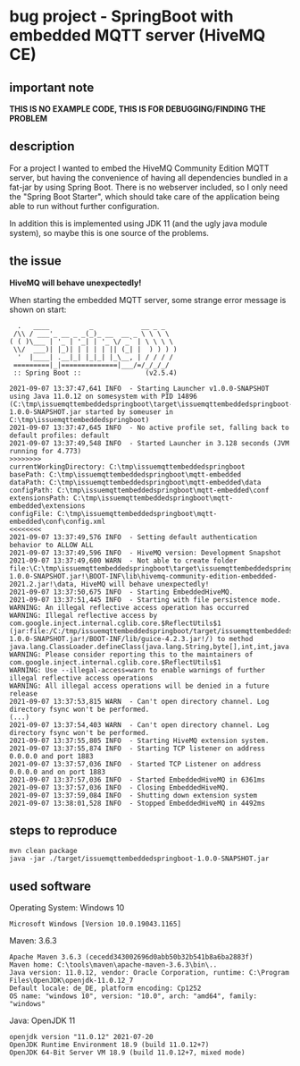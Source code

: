 # bug project - SpringBoot with embedded MQTT server (HiveMQ CE)

## important note

**THIS IS NO EXAMPLE CODE, THIS IS FOR DEBUGGING/FINDING THE PROBLEM**

## description

For a project I wanted to embed the HiveMQ Community Edition MQTT server, but having the convenience of having all dependencies bundled in a fat-jar by using Spring Boot. There is no webserver included, so I only need the "Spring Boot Starter", which should take care of the application being able to run without further configuration.

In addition this is implemented using JDK 11 (and the ugly java module system), so maybe this is one source of the problems.

## the issue

**HiveMQ will behave unexpectedly!**

When starting the embedded MQTT server, some strange error message is shown on start:

```
  .   ____          _            __ _ _
 /\\ / ___'_ __ _ _(_)_ __  __ _ \ \ \ \
( ( )\___ | '_ | '_| | '_ \/ _` | \ \ \ \
 \\/  ___)| |_)| | | | | || (_| |  ) ) ) )
  '  |____| .__|_| |_|_| |_\__, | / / / /
 =========|_|==============|___/=/_/_/_/
 :: Spring Boot ::                (v2.5.4)

2021-09-07 13:37:47,641 INFO  - Starting Launcher v1.0.0-SNAPSHOT using Java 11.0.12 on somesystem with PID 14896 (C:\tmp\issuemqttembeddedspringboot\target\issuemqttembeddedspringboot-1.0.0-SNAPSHOT.jar started by someuser in C:\tmp\issuemqttembeddedspringboot)
2021-09-07 13:37:47,645 INFO  - No active profile set, falling back to default profiles: default
2021-09-07 13:37:49,548 INFO  - Started Launcher in 3.128 seconds (JVM running for 4.773)
>>>>>>>>
currentWorkingDirectory: C:\tmp\issuemqttembeddedspringboot
basePath: C:\tmp\issuemqttembeddedspringboot\mqtt-embedded
dataPath: C:\tmp\issuemqttembeddedspringboot\mqtt-embedded\data
configPath: C:\tmp\issuemqttembeddedspringboot\mqtt-embedded\conf
extensionsPath: C:\tmp\issuemqttembeddedspringboot\mqtt-embedded\extensions
configFile: C:\tmp\issuemqttembeddedspringboot\mqtt-embedded\conf\config.xml
<<<<<<<<
2021-09-07 13:37:49,576 INFO  - Setting default authentication behavior to ALLOW ALL
2021-09-07 13:37:49,596 INFO  - HiveMQ version: Development Snapshot
2021-09-07 13:37:49,600 WARN  - Not able to create folder file:\C:\tmp\issuemqttembeddedspringboot\target\issuemqttembeddedspringboot-1.0.0-SNAPSHOT.jar!\BOOT-INF\lib\hivemq-community-edition-embedded-2021.2.jar!\data, HiveMQ will behave unexpectedly!
2021-09-07 13:37:50,675 INFO  - Starting EmbeddedHiveMQ.
2021-09-07 13:37:51,445 INFO  - Starting with file persistence mode.
WARNING: An illegal reflective access operation has occurred
WARNING: Illegal reflective access by com.google.inject.internal.cglib.core.$ReflectUtils$1 (jar:file:/C:/tmp/issuemqttembeddedspringboot/target/issuemqttembeddedspringboot-1.0.0-SNAPSHOT.jar!/BOOT-INF/lib/guice-4.2.3.jar!/) to method java.lang.ClassLoader.defineClass(java.lang.String,byte[],int,int,java.security.ProtectionDomain)
WARNING: Please consider reporting this to the maintainers of com.google.inject.internal.cglib.core.$ReflectUtils$1
WARNING: Use --illegal-access=warn to enable warnings of further illegal reflective access operations
WARNING: All illegal access operations will be denied in a future release
2021-09-07 13:37:53,815 WARN  - Can't open directory channel. Log directory fsync won't be performed.
(...)
2021-09-07 13:37:54,403 WARN  - Can't open directory channel. Log directory fsync won't be performed.
2021-09-07 13:37:55,805 INFO  - Starting HiveMQ extension system.
2021-09-07 13:37:55,874 INFO  - Starting TCP listener on address 0.0.0.0 and port 1883
2021-09-07 13:37:57,036 INFO  - Started TCP Listener on address 0.0.0.0 and on port 1883
2021-09-07 13:37:57,036 INFO  - Started EmbeddedHiveMQ in 6361ms
2021-09-07 13:37:57,036 INFO  - Closing EmbeddedHiveMQ.
2021-09-07 13:37:59,084 INFO  - Shutting down extension system
2021-09-07 13:38:01,528 INFO  - Stopped EmbeddedHiveMQ in 4492ms
```

## steps to reproduce

```
mvn clean package
java -jar ./target/issuemqttembeddedspringboot-1.0.0-SNAPSHOT.jar
```

## used software

Operating System: Windows 10
```
Microsoft Windows [Version 10.0.19043.1165]
```

Maven: 3.6.3
```
Apache Maven 3.6.3 (cecedd343002696d0abb50b32b541b8a6ba2883f)
Maven home: C:\tools\maven\apache-maven-3.6.3\bin\..
Java version: 11.0.12, vendor: Oracle Corporation, runtime: C:\Program Files\OpenJDK\openjdk-11.0.12_7
Default locale: de_DE, platform encoding: Cp1252
OS name: "windows 10", version: "10.0", arch: "amd64", family: "windows"
```

Java: OpenJDK 11
```
openjdk version "11.0.12" 2021-07-20
OpenJDK Runtime Environment 18.9 (build 11.0.12+7)
OpenJDK 64-Bit Server VM 18.9 (build 11.0.12+7, mixed mode)
```
